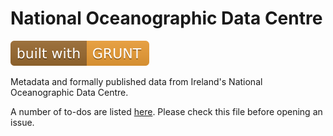 # National Oceanographic Data Centre

[![Built with Grunt](/img/builtwithgrunt.svg)](https://gruntjs.com/)

Metadata and formally published data from Ireland's National Oceanographic Data Centre.

A number of to-dos are listed [here](to-do.md). Please check this file before opening an issue.